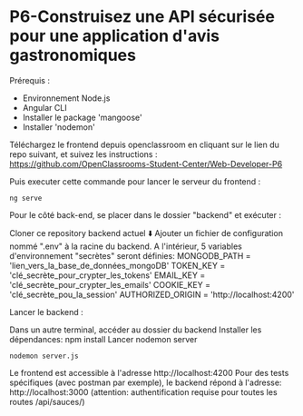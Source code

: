 # P6-Construisez une API sécurisée pour une application d'avis gastronomiques
Prérequis : 
- Environnement Node.js
- Angular CLI
- Installer le package 'mangoose'
- Installer 'nodemon'

Téléchargez le frontend depuis openclassroom en cliquant sur le lien du repo suivant, et suivez les instructions : https://github.com/OpenClassrooms-Student-Center/Web-Developer-P6


Puis executer cette commande pour lancer le serveur du frontend :

```shell
ng serve
```

Pour le côté back-end, se placer dans le dossier "backend" et exécuter :

Cloner ce repository backend actuel ⬇️
Ajouter un fichier de configuration nommé ".env" à la racine du backend. A l'intérieur, 5 variables d'environnement "secrètes" seront définies:
MONGODB_PATH = 'lien_vers_la_base_de_données_mongoDB'
TOKEN_KEY = 'clé_secrète_pour_crypter_les_tokens'
EMAIL_KEY = 'clé_secrète_pour_crypter_les_emails'
COOKIE_KEY = 'clé_secrète_pou_la_session'
AUTHORIZED_ORIGIN = 'http://localhost:4200'

Lancer le backend : 

Dans un autre terminal, accéder au dossier du backend
Installer les dépendances: npm install
Lancer nodemon server

```shell
nodemon server.js
```

Le frontend est accessible à l'adresse http://localhost:4200
Pour des tests spécifiques (avec postman par exemple), le backend répond à l'adresse: http://localhost:3000 (attention: authentification requise pour toutes les routes /api/sauces/)



